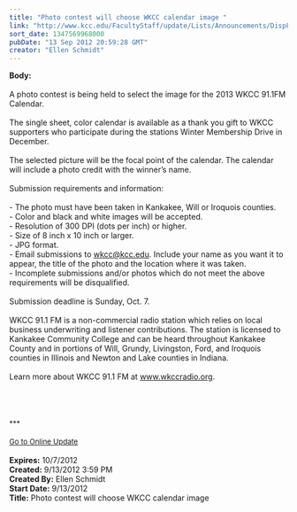 ```yaml
---
title: "Photo contest will choose WKCC calendar image "
link: "http://www.kcc.edu/FacultyStaff/update/Lists/Announcements/DispForm.aspx?ID=816"
sort_date: 1347569968000
pubDate: "13 Sep 2012 20:59:28 GMT"
creator: "Ellen Schmidt"
---
```


<div><b>Body:</b> <div class="ExternalClass99920B6F1A7C406E983DB07553F309A9">
<div>
<div><br />A photo contest is being held to select the image for the 2013 WKCC 91.1FM Calendar.</div>
<div> </div>
<div>The single sheet, color calendar is available as a thank you gift to WKCC supporters who participate during the stations Winter Membership Drive in December. </div>
<div> </div>
<div>The selected picture will be the focal point of the calendar. The calendar will include a photo credit with the winner’s name.</div>
<div> </div>
<div>Submission requirements and information: </div>
<div><br />- The photo must have been taken in Kankakee, Will or Iroquois counties.  <br />- Color and black and white images will be accepted.<br />- Resolution of 300 DPI (dots per inch) or higher.<br />- Size of 8 inch x 10 inch or larger.<br />- JPG format.<br />- Email submissions to <a href="mailto:wkcc@kcc.edu">wkcc@kcc.edu</a>. Include your name as you want it to appear, the title of the photo and the location where it was taken.<br />- Incomplete submissions and/or photos which do not meet the above requirements will be disqualified.</div>
<div> </div>
<div>Submission deadline is Sunday, Oct. 7.</div>
<div> </div>
<div>WKCC 91.1 FM is a non-commercial radio station which relies on local business underwriting and listener contributions. The station is licensed to Kankakee Community College and can be heard throughout Kankakee County and in portions of Will, Grundy, Livingston, Ford, and Iroquois counties in Illinois and Newton and Lake counties in Indiana.</div>
<div> </div>
<div>Learn more about WKCC 91.1 FM at <a href="http://www.wkccradio.org/">www.wkccradio.org</a>.</div>
<div> </div>
<div> </div>
<div> </div>
<div> </div>
<div>
<div><font size="2">***</font></div>
<div><font size="2"></font> </div>
<div><a href="/FacultyStaff/update/Pages/dailyupdate.aspx"><font size="2">Go to Online Update</font></a></div>
<div><font size="2"></font> </div></div></div></div></div>
<div><b>Expires:</b> 10/7/2012</div>
<div><b>Created:</b> 9/13/2012 3:59 PM</div>
<div><b>Created By:</b> Ellen Schmidt</div>
<div><b>Start Date:</b> 9/13/2012</div>
<div><b>Title:</b> Photo contest will choose WKCC calendar image </div>
